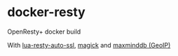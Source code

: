 # docker-resty
OpenResty+ docker build

With [lua-resty-auto-ssl](https://github.com/GUI/lua-resty-auto-ssl), [magick](https://github.com/leafo/magick) and [maxminddb (GeoIP)](https://github.com/anjia0532/lua-resty-maxminddb)

